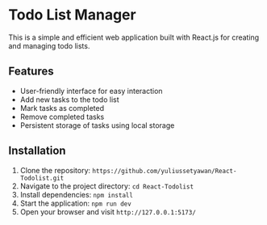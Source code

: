 # Todo List Manager

This is a simple and efficient web application built with React.js for creating and managing todo lists.

## Features

- User-friendly interface for easy interaction
- Add new tasks to the todo list
- Mark tasks as completed
- Remove completed tasks
- Persistent storage of tasks using local storage

## Installation

1. Clone the repository: `https://github.com/yuliussetyawan/React-Todolist.git`
2. Navigate to the project directory: `cd React-Todolist`
3. Install dependencies: `npm install`
4. Start the application: `npm run dev`
5. Open your browser and visit `http://127.0.0.1:5173/`

